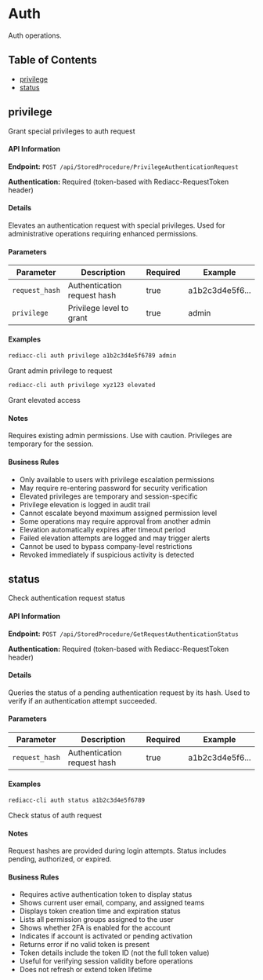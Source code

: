 # Auth

Auth operations.

## Table of Contents

- [privilege](#privilege)
- [status](#status)


## privilege

Grant special privileges to auth request

#### API Information

**Endpoint:** `POST /api/StoredProcedure/PrivilegeAuthenticationRequest`

**Authentication:** Required (token-based with Rediacc-RequestToken header)

#### Details

Elevates an authentication request with special privileges. Used for administrative operations requiring enhanced permissions.

#### Parameters

| Parameter | Description | Required | Example |
|-----------|-------------|----------|---------|
| `request_hash` | Authentication request hash | true | a1b2c3d4e5f6... |
| `privilege` | Privilege level to grant | true | admin |

#### Examples

```bash
rediacc-cli auth privilege a1b2c3d4e5f6789 admin
```
Grant admin privilege to request

```bash
rediacc-cli auth privilege xyz123 elevated
```
Grant elevated access

#### Notes

Requires existing admin permissions. Use with caution. Privileges are temporary for the session.

#### Business Rules

- Only available to users with privilege escalation permissions
- May require re-entering password for security verification
- Elevated privileges are temporary and session-specific
- Privilege elevation is logged in audit trail
- Cannot escalate beyond maximum assigned permission level
- Some operations may require approval from another admin
- Elevation automatically expires after timeout period
- Failed elevation attempts are logged and may trigger alerts
- Cannot be used to bypass company-level restrictions
- Revoked immediately if suspicious activity is detected


## status

Check authentication request status

#### API Information

**Endpoint:** `POST /api/StoredProcedure/GetRequestAuthenticationStatus`

**Authentication:** Required (token-based with Rediacc-RequestToken header)

#### Details

Queries the status of a pending authentication request by its hash. Used to verify if an authentication attempt succeeded.

#### Parameters

| Parameter | Description | Required | Example |
|-----------|-------------|----------|---------|
| `request_hash` | Authentication request hash | true | a1b2c3d4e5f6... |

#### Examples

```bash
rediacc-cli auth status a1b2c3d4e5f6789
```
Check status of auth request

#### Notes

Request hashes are provided during login attempts. Status includes pending, authorized, or expired.

#### Business Rules

- Requires active authentication token to display status
- Shows current user email, company, and assigned teams
- Displays token creation time and expiration status
- Lists all permission groups assigned to the user
- Shows whether 2FA is enabled for the account
- Indicates if account is activated or pending activation
- Returns error if no valid token is present
- Token details include the token ID (not the full token value)
- Useful for verifying session validity before operations
- Does not refresh or extend token lifetime

